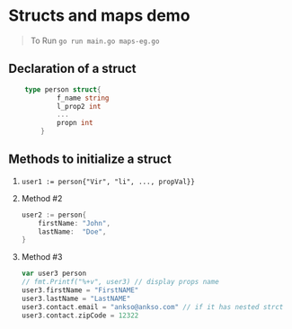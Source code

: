 # Structs and maps demo

> To Run `go run main.go maps-eg.go` 

## Declaration of a struct
```go
    type person struct{
            f_name string
            l_prop2 int
            ...
            propn int
        }

```  

## Methods to initialize a struct
1. `user1 := person{"Vir", "li", ..., propVal}}`

2. Method #2 
    ```go
    user2 := person{
		firstName: "John",
		lastName:  "Doe",
	}
    ```
3. Method #3
    ```go
    var user3 person
	// fmt.Printf("%+v", user3) // display props name
	user3.firstName = "FirstNAME"
	user3.lastName = "LastNAME"
	user3.contact.email = "ankso@ankso.com" // if it has nested strct
	user3.contact.zipCode = 12322
    
    ```


